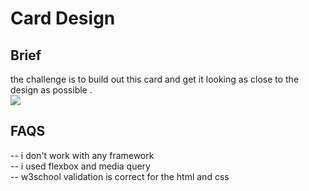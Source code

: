 # Card Design

## Brief<br/>
the challenge is to build out this  card  and get it looking as close to the design as possible .<br/>
<img src="https://i0.wp.com/www.csscodelab.com/wp-content/uploads/2019/11/material-design-clean-profile-card-website-design.png?fit=981%2C642&ssl=1"><br/>
## FAQS<br/>
-- i don't work with any framework<br/>
-- i used flexbox and media query <br/>
-- w3school validation is correct for the html and css <br/>
